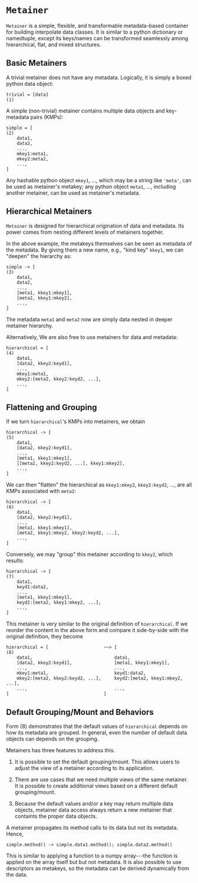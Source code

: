 # `Metainer`

`Metainer` is a simple, flexible, and transformable metadata-based
container for building interpolate data classes.
It is similar to a python dictionary or namedtuple, except its
keys/names can be transformed seamlessly among hierarchical, flat, and
mixed structures.


## Basic Metainers

A trivial metainer does not have any metadata.
Logically, it is simply a boxed python data object:

    trivial = [data]                                                        (1)

A simple (non-trivial) metainer contains multiple data objects and
key-metadata pairs (KMPs):

    simple = [                                                              (2)
        data1,
        data2,
        ...,
        mkey1:meta1,
        mkey2:meta2,
        ...,
    ]

Any hashable python object `mkey1`, ..., which may be a string like
`'meta'`, can be used as metainer's metakey; any python object
`meta1`, ..., including another metainer, can be used as metainer's
metadata.


## Hierarchical Metainers

`Metainer` is designed for hierarchical origination of data and
metadata.
Its power comes from nesting different levels of metainers together.

In the above example, the metakeys themselves can be seen as metadata
of the metadata.
By giving them a new name, e.g., "kind key" `kkey1`, we can "deepen"
the hierarchy as:

    simple -> [                                                             (3)
        data1,
        data2,
        ...,
        [meta1, kkey1:mkey1],
        [meta2, kkey1:mkey2],
        ...,
    ]

The metadata `meta1` and `meta2` now are simply data nested in deeper
metainer hierarchy.

Alternatively, We are also free to use metainers for data and
metadata:

    hierarchical = [                                                        (4)
        data1,
        [data2, kkey2:keyd1],
        ...,
        mkey1:meta1,
        mkey2:[meta2, kkey2:keyd2, ...],
        ...,
    ]


## Flattening and Grouping

If we turn `hierarchical`'s KMPs into metainers, we obtain

    hierarchical -> [                                                       (5)
        data1,
        [data2, kkey2:keyd1],
        ...,
        [meta1, kkey1:mkey1],
        [[meta2, kkey2:keyd2, ...], kkey1:mkey2],
        ...,
    ]

We can then "flatten" the hierarchical as `kkey1:mkey2`,
`kkey2:keyd2`, ..., are all KMPs associated with `meta2`:

    hierarchical -> [                                                       (6)
        data1,
        [data2, kkey2:keyd1],
        ...,
        [meta1, kkey1:mkey1],
        [meta2, kkey1:mkey2, kkey2:keyd2, ...],
        ...,
    ]

Conversely, we may "group" this metainer according to `kkey2`, which
results:

    hierarchical -> [                                                       (7)
        data1,
        keyd1:data2,
        ...,
        [meta1, kkey1:mkey1],
        keyd2:[meta2, kkey1:mkey2, ...],
        ...,
    ]

This metainer is very similar to the original definition of
`hierarchical`.
If we reorder the content in the above form and compare it
side-by-side with the original definition, they become

    hierarchical = [                     ~~> [                              (8)
        data1,                               data1,
        [data2, kkey2:keyd1],                [meta1, kkey1:mkey1],
        ...,                                 ...,
        mkey1:meta1,                         keyd1:data2,
        mkey2:[meta2, kkey2:keyd2, ...],     keyd2:[meta2, kkey1:mkey2, ...],
        ...,                                 ...,
    ]                                    ]


## Default Grouping/Mount and Behaviors

Form (8) demonstrates that the default values of `hierarchical`
depends on how its metadata are grouped.
In general, even the number of default data objects can depends on the
grouping.

Metainers has three features to address this.

1. It is possible to set the default grouping/mount.
   This allows users to adjust the view of a metainer according to its
   application.

2. There are use cases that we need multiple views of the same
   metainer.
   It is possible to create additional views based on a different
   default grouping/mount.

3. Because the default values and/or a key may return multiple data
   objects, metainer data access always return a new metainer that
   containts the proper data objects.

A metainer propagates its method calls to its data but not its
metadata.
Hence,

    simple.method() -> simple.data1.method(); simple.data2.method()

This is similar to applying a function to a numpy array---the function
is applied on the array itself but but not metadata.
It is also possible to use descriptors as metakeys, so the metadata
can be derived dynamically from the data.
